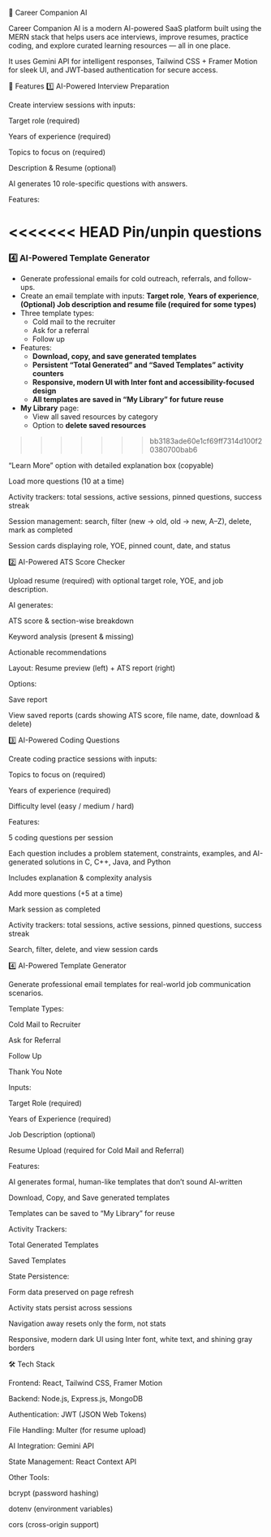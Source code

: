 💼 Career Companion AI

Career Companion AI is a modern AI-powered SaaS platform built using the MERN stack that helps users ace interviews, improve resumes, practice coding, and explore curated learning resources — all in one place.

It uses Gemini API for intelligent responses, Tailwind CSS + Framer Motion for sleek UI, and JWT-based authentication for secure access.

🚀 Features
1️⃣ AI-Powered Interview Preparation

Create interview sessions with inputs:

Target role (required)

Years of experience (required)

Topics to focus on (required)

Description & Resume (optional)

AI generates 10 role-specific questions with answers.

Features:

<<<<<<< HEAD
Pin/unpin questions
=======
### 4️⃣ AI-Powered Template Generator
- Generate professional emails for cold outreach, referrals, and follow-ups.
- Create an email template with inputs: **Target role**, **Years of experience**, **(Optional) Job description and resume file (required for some types)**
- Three template types:
  - Cold mail to the recruiter  
  - Ask for a referral
  - Follow up
- Features:  
  - **Download, copy, and save generated templates**  
  - **Persistent “Total Generated” and “Saved Templates” activity counters**  
  - **Responsive, modern UI with Inter font and accessibility-focused design**  
  - **All templates are saved in “My Library” for future reuse**  
- **My Library** page:  
  - View all saved resources by category  
  - Option to **delete saved resources**  
>>>>>>> bb3183ade60e1cf69ff7314d100f20380700bab6

“Learn More” option with detailed explanation box (copyable)

Load more questions (10 at a time)

Activity trackers: total sessions, active sessions, pinned questions, success streak

Session management: search, filter (new → old, old → new, A–Z), delete, mark as completed

Session cards displaying role, YOE, pinned count, date, and status

2️⃣ AI-Powered ATS Score Checker

Upload resume (required) with optional target role, YOE, and job description.

AI generates:

ATS score & section-wise breakdown

Keyword analysis (present & missing)

Actionable recommendations

Layout: Resume preview (left) + ATS report (right)

Options:

Save report

View saved reports (cards showing ATS score, file name, date, download & delete)

3️⃣ AI-Powered Coding Questions

Create coding practice sessions with inputs:

Topics to focus on (required)

Years of experience (required)

Difficulty level (easy / medium / hard)

Features:

5 coding questions per session

Each question includes a problem statement, constraints, examples, and AI-generated solutions in C, C++, Java, and Python

Includes explanation & complexity analysis

Add more questions (+5 at a time)

Mark session as completed

Activity trackers: total sessions, active sessions, pinned questions, success streak

Search, filter, delete, and view session cards

4️⃣ AI-Powered Template Generator

Generate professional email templates for real-world job communication scenarios.

Template Types:

Cold Mail to Recruiter

Ask for Referral

Follow Up

Thank You Note

Inputs:

Target Role (required)

Years of Experience (required)

Job Description (optional)

Resume Upload (required for Cold Mail and Referral)

Features:

AI generates formal, human-like templates that don’t sound AI-written

Download, Copy, and Save generated templates

Templates can be saved to “My Library” for reuse

Activity Trackers:

Total Generated Templates

Saved Templates

State Persistence:

Form data preserved on page refresh

Activity stats persist across sessions

Navigation away resets only the form, not stats

Responsive, modern dark UI using Inter font, white text, and shining gray borders

🛠️ Tech Stack

Frontend: React, Tailwind CSS, Framer Motion

Backend: Node.js, Express.js, MongoDB

Authentication: JWT (JSON Web Tokens)

File Handling: Multer (for resume upload)

AI Integration: Gemini API

State Management: React Context API

Other Tools:

bcrypt (password hashing)

dotenv (environment variables)

cors (cross-origin support)